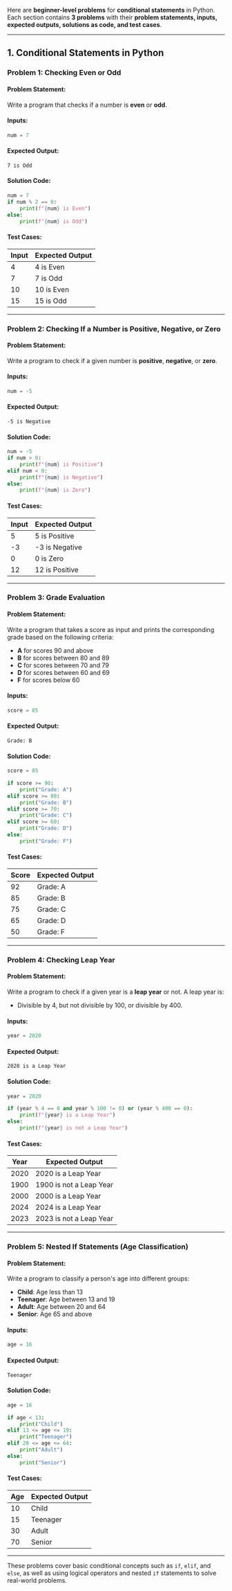 Here are **beginner-level problems** for **conditional statements** in Python. Each section contains **3 problems** with their **problem statements, inputs, expected outputs, solutions as code, and test cases**.

---

## **1. Conditional Statements in Python**

### **Problem 1: Checking Even or Odd**
#### **Problem Statement:**
Write a program that checks if a number is **even** or **odd**.

#### **Inputs:**
```python
num = 7
```

#### **Expected Output:**
```
7 is Odd
```

#### **Solution Code:**
```python
num = 7
if num % 2 == 0:
    print(f"{num} is Even")
else:
    print(f"{num} is Odd")
```

#### **Test Cases:**

| Input | Expected Output  |
|-------|------------------|
| 4     | 4 is Even        |
| 7     | 7 is Odd         |
| 10    | 10 is Even       |
| 15    | 15 is Odd        |

---

### **Problem 2: Checking If a Number is Positive, Negative, or Zero**
#### **Problem Statement:**
Write a program to check if a given number is **positive**, **negative**, or **zero**.

#### **Inputs:**
```python
num = -5
```

#### **Expected Output:**
```
-5 is Negative
```

#### **Solution Code:**
```python
num = -5
if num > 0:
    print(f"{num} is Positive")
elif num < 0:
    print(f"{num} is Negative")
else:
    print(f"{num} is Zero")
```

#### **Test Cases:**

| Input  | Expected Output    |
|--------|--------------------|
| 5      | 5 is Positive      |
| -3     | -3 is Negative     |
| 0      | 0 is Zero          |
| 12     | 12 is Positive     |

---

### **Problem 3: Grade Evaluation**
#### **Problem Statement:**
Write a program that takes a score as input and prints the corresponding grade based on the following criteria:
- **A** for scores 90 and above
- **B** for scores between 80 and 89
- **C** for scores between 70 and 79
- **D** for scores between 60 and 69
- **F** for scores below 60

#### **Inputs:**
```python
score = 85
```

#### **Expected Output:**
```
Grade: B
```

#### **Solution Code:**
```python
score = 85

if score >= 90:
    print("Grade: A")
elif score >= 80:
    print("Grade: B")
elif score >= 70:
    print("Grade: C")
elif score >= 60:
    print("Grade: D")
else:
    print("Grade: F")
```

#### **Test Cases:**

| Score | Expected Output |
|-------|-----------------|
| 92    | Grade: A        |
| 85    | Grade: B        |
| 75    | Grade: C        |
| 65    | Grade: D        |
| 50    | Grade: F        |

---

### **Problem 4: Checking Leap Year**
#### **Problem Statement:**
Write a program to check if a given year is a **leap year** or not. A leap year is:
- Divisible by 4, but not divisible by 100, or divisible by 400.

#### **Inputs:**
```python
year = 2020
```

#### **Expected Output:**
```
2020 is a Leap Year
```

#### **Solution Code:**
```python
year = 2020

if (year % 4 == 0 and year % 100 != 0) or (year % 400 == 0):
    print(f"{year} is a Leap Year")
else:
    print(f"{year} is not a Leap Year")
```

#### **Test Cases:**

| Year  | Expected Output          |
|-------|--------------------------|
| 2020  | 2020 is a Leap Year      |
| 1900  | 1900 is not a Leap Year  |
| 2000  | 2000 is a Leap Year      |
| 2024  | 2024 is a Leap Year      |
| 2023  | 2023 is not a Leap Year  |

---

### **Problem 5: Nested If Statements (Age Classification)**
#### **Problem Statement:**
Write a program to classify a person's age into different groups:
- **Child**: Age less than 13
- **Teenager**: Age between 13 and 19
- **Adult**: Age between 20 and 64
- **Senior**: Age 65 and above

#### **Inputs:**
```python
age = 16
```

#### **Expected Output:**
```
Teenager
```

#### **Solution Code:**
```python
age = 16

if age < 13:
    print("Child")
elif 13 <= age <= 19:
    print("Teenager")
elif 20 <= age <= 64:
    print("Adult")
else:
    print("Senior")
```

#### **Test Cases:**

| Age  | Expected Output |
|------|-----------------|
| 10   | Child           |
| 15   | Teenager        |
| 30   | Adult           |
| 70   | Senior          |

---

These problems cover basic conditional concepts such as `if`, `elif`, and `else`, as well as using logical operators and nested `if` statements to solve real-world problems.